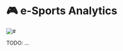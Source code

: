 # 🎮 e-Sports Analytics

![#](https://img.shields.io/badge/licence-MIT-lightseagreen.svg?logo=apache)

TODO: ...
